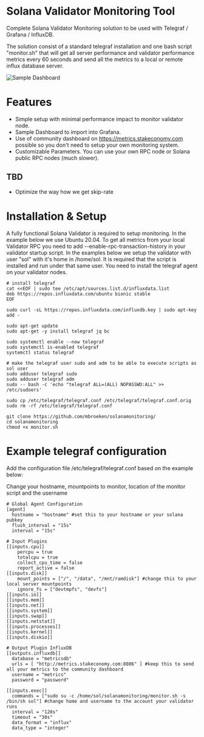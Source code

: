 # Solana Validator Monitoring Tool

Complete Solana Validator Monitoring solution to be used with Telegraf / Grafana / InfluxDB. 

The solution consist of a standard telegraf installation and one bash script "monitor.sh" that will get all server performance and validator performance metrics every 60 seconds and send all the metrics to a local or remote influx database server.

![Sample Dashboard](https://i.imgur.com/2CB2F1o.png)

# Features

* Simple setup with minimal performance impact to monitor validator node.
* Sample Dashboard to import into Grafana.
* Use of community dashboard on https://metrics.stakeconomy.com possible so you don't need to setup your own monitoring system.
* Customizable Parameters. You can use your own RPC node or Solana public RPC nodes (much slower).

TBD
------
* Optimize the way how we get skip-rate

# Installation & Setup

A fully functional Solana Validator is required to setup monitoring. In the example below we use Ubuntu 20.04.
To get all metrics from your local Validator RPC you need to add --enable-rpc-transaction-history in your validator startup script.
In the examples below we setup the validator with user "sol" with it's home in /home/sol. It is required that the script is installed and run under that same user.
You need to install the telegraf agent on your validator nodes. 

```
# install telegraf
cat <<EOF | sudo tee /etc/apt/sources.list.d/influxdata.list
deb https://repos.influxdata.com/ubuntu bionic stable
EOF

sudo curl -sL https://repos.influxdata.com/influxdb.key | sudo apt-key add -

sudo apt-get update
sudo apt-get -y install telegraf jq bc

sudo systemctl enable --now telegraf
sudo systemctl is-enabled telegraf
systemctl status telegraf

# make the telegraf user sudo and adm to be able to execute scripts as sol user
sudo adduser telegraf sudo
sudo adduser telegraf adm
sudo -- bash -c 'echo "telegraf ALL=(ALL) NOPASSWD:ALL" >> /etc/sudoers'

sudo cp /etc/telegraf/telegraf.conf /etc/telegraf/telegraf.conf.orig
sudo rm -rf /etc/telegraf/telegraf.conf

git clone https://github.com/mbroeken/solanamonitoring/
cd solanamonitoring
chmod +x monitor.sh

```

# Example telegraf configuration
Add the configuration file /etc/telegraf/telegraf.conf based on the example below:

Change your hostname, mountpoints to monitor, location of the monitor script and the username

```
# Global Agent Configuration
[agent]
  hostname = "hostname" #set this to your hostname or your solana pubkey
  flush_interval = "15s"
  interval = "15s"

# Input Plugins
[[inputs.cpu]]
    percpu = true
    totalcpu = true
    collect_cpu_time = false
    report_active = false
[[inputs.disk]]
    mount_points = ["/", "/data", "/mnt/ramdisk"] #change this to your local server mountpoints
    ignore_fs = ["devtmpfs", "devfs"]
[[inputs.io]]
[[inputs.mem]]
[[inputs.net]]
[[inputs.system]]
[[inputs.swap]]
[[inputs.netstat]]
[[inputs.processes]]
[[inputs.kernel]]
[[inputs.diskio]]

# Output Plugin InfluxDB
[[outputs.influxdb]]
  database = "metricsdb"
  urls = [ "http://metrics.stakeconomy.com:8086" ] #keep this to send all your metrics to the community dashboard
  username = "metrics"
  password = "password"

[[inputs.exec]]
  commands = ["sudo su -c /home/sol/solanamonitoring/monitor.sh -s /bin/sh sol"] #change home and username to the account your validator runs
  interval = "120s"
  timeout = "30s"
  data_format = "influx"
  data_type = "integer"
```



